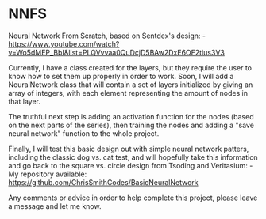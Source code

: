 # NNFS
 Neural Network From Scratch, based on Sentdex's design:
  -https://www.youtube.com/watch?v=Wo5dMEP_BbI&list=PLQVvvaa0QuDcjD5BAw2DxE6OF2tius3V3
 
 Currently, I have a class created for the layers, but they require the user to know how to set them up properly in order to work. Soon, I will add a NeuralNetwork class that will contain a set of layers initialized by giving an array of integers, with each element representing the amount of nodes in that layer.
 
 The truthful next step is adding an activation function for the nodes (based on the next parts of the series), then training the nodes and adding a "save neural network" function to the whole project.
 
 Finally, I will test this basic design out with simple neural network patters, including the classic dog vs. cat test, and will hopefully take this information and go back to the square vs. circle design from Tsoding and Veritasium:
 -My repository available: https://github.com/ChrisSmithCodes/BasicNeuralNetwork
 
 Any comments or advice in order to help complete this project, please leave a message and let me know.
